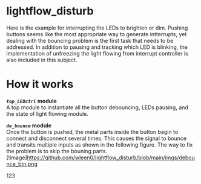 # lightflow_disturb
Here is the example for interrupting the LEDs to brighten or dim. Pushing buttons seems like the most appropriate way to generate intterrupts, yet dealing with the bouncing problem is the first task that needs to be addressed. In addition to pausing and tracking which LED is blinking, the implementation of unfreezing the light flowing from interrupt controller is also included in this subject.

# How it works
**_`top_LEDctrl`_ module**  
A top module to instantiate all the button debouncing, LEDs pausing, and the state of light flowing module.  

**_`de_bounce`_ module**  
Once the button is pushed, the metal parts inside the button begin to connect and disconnect several times. This causes the signal to bounce and transits multiple inputs as shown in the following figure.
The way to fix the problem is to skip the bouning parts.
[!image]https://github.com/wleen0/lightflow_disturb/blob/main/imgs/debounce_btn.png


123
